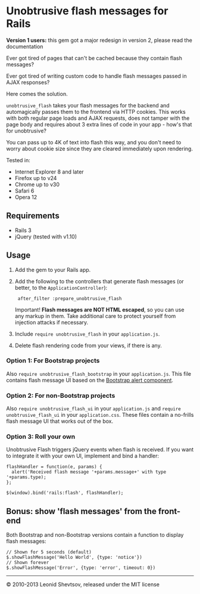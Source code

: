 # Unobtrusive flash messages for Rails

**Version 1 users:** this gem got a major redesign in version 2, please read the documentation

Ever got tired of pages that can't be cached because they contain flash messages?

Ever got tired of writing custom code to handle flash messages passed in AJAX responses?

Here comes the solution.

`unobtrusive_flash` takes your flash messages for the backend and automagically passes them to the frontend via
HTTP cookies. This works with both regular page loads and AJAX requests, does not tamper with the page body and requires
about 3 extra lines of code in your app - how's that for unobtrusive?

You can pass up to 4K of text into flash this way, and you don't need to worry about cookie size since they are
cleared immediately upon rendering.

Tested in: 

* Internet Explorer 8 and later
* Firefox up to v24
* Chrome up to v30
* Safari 6
* Opera 12

## Requirements

* Rails 3
* jQuery (tested with v1.10)

## Usage

1. Add the gem to your Rails app.
2. Add the following to the controllers that generate flash messages (or better, to the `ApplicationController`):

        after_filter :prepare_unobtrusive_flash

    Important! **Flash messages are NOT HTML escaped**, so you can use any markup in them. Take additional care to protect yourself from injection attacks if necessary.

3. Include `require unobtrusive_flash` in your `application.js`.

4. Delete flash rendering code from your views, if there is any.

### Option 1: For Bootstrap projects

Also `require unobtrusive_flash_bootstrap` in your `application.js`. This file contains flash message UI based on the [Bootstrap alert component](http://getbootstrap.com/components/#alerts).

### Option 2: For non-Bootstrap projects

Also `require unobtrusive_flash_ui` in your `application.js` and `require unobtrusive_flash_ui` in your `application.css`. These files contain a no-frills flash message UI that works out of the box.

### Option 3: Roll your own

Unobtrusive Flash triggers jQuery events when flash is received. If you want to integrate it with your own UI, implement and bind a handler:

    flashHandler = function(e, params) {
      alert('Received flash message '+params.message+' with type '+params.type);
    };

    $(window).bind('rails:flash', flashHandler);

 
## Bonus: show 'flash messages' from the front-end

Both Bootstrap and non-Bootstrap versions contain a function to display flash messages:

    // Shown for 5 seconds (default)
    $.showFlashMessage('Hello World', {type: 'notice'})
    // Shown forever
    $.showFlashMessage('Error', {type: 'error', timeout: 0})

* * *

&copy; 2010-2013 Leonid Shevtsov, released under the MIT license
